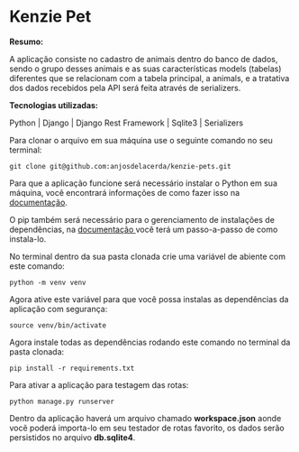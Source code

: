 # Kenzie Pet


**Resumo:**

A aplicação consiste no cadastro de animais dentro do banco de dados, sendo o grupo desses animais e as suas características models (tabelas) diferentes que se relacionam com a tabela principal, a animals, e a tratativa dos dados recebidos pela API será feita através de serializers.

**Tecnologias utilizadas:**

Python | Django | Django Rest Framework | Sqlite3 | Serializers

Para clonar o arquivo em sua máquina use o seguinte comando no seu terminal:

````
git clone git@github.com:anjosdelacerda/kenzie-pets.git
````

Para que a aplicação funcione será necessário instalar o Python em sua máquina, você encontrará informações de como fazer isso na <a href="https://docs.python.org/3/tutorial/">documentação</a>. 

O pip também será necessário para o gerenciamento de instalações de dependências, na <a href="https://pip.pypa.io/en/stable/getting-started/"> documentação </a> você terá um passo-a-passo de como instala-lo. 

No terminal dentro da sua pasta clonada crie uma variável de abiente com este comando:

````
python -m venv venv
````

Agora ative este variável para que você possa instalas as dependências da aplicação com segurança:

````
source venv/bin/activate
````

Agora instale todas as dependências rodando este comando no terminal da pasta clonada:

````
pip install -r requirements.txt
````

Para ativar a aplicação para testagem das rotas:

````
python manage.py runserver
````

Dentro da aplicação haverá um arquivo chamado **workspace.json** aonde vocẽ poderá importa-lo em seu testador de rotas favorito, os dados serão persistidos no arquivo **db.sqlite4**.
